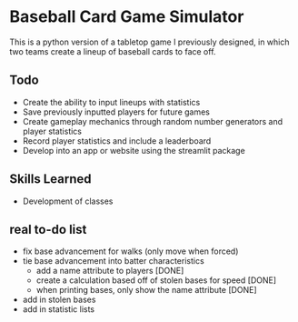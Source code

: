 # Baseball Card Game Simulator
This is a python version of a tabletop game I previously designed, in which two teams create a lineup of baseball cards to face off.

## Todo
- Create the ability to input lineups with statistics
- Save previously inputted players for future games
- Create gameplay mechanics through random number generators and player statistics
- Record player statistics and include a leaderboard
- Develop into an app or website using the streamlit package

## Skills Learned
- Development of classes

## real to-do list
- fix base advancement for walks (only move when forced)
- tie base advancement into batter characteristics
    - add a name attribute to players [DONE]
    - create a calculation based off of stolen bases for speed [DONE]
    - when printing bases, only show the name attribute [DONE]
- add in stolen bases
- add in statistic lists

